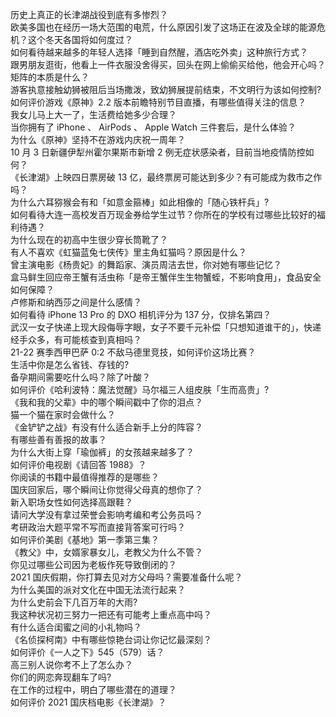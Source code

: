 历史上真正的长津湖战役到底有多惨烈？  
欧美多国也在经历一场大范围的电荒，什么原因引发了这场正在波及全球的能源危机？这个冬天各国将如何度过？  
如何看待越来越多的年轻人选择「睡到自然醒，酒店吃外卖」这种旅行方式？  
跟男朋友逛街，他看上一件衣服没舍得买，回头在网上偷偷买给他，他会开心吗？  
矩阵的本质是什么？  
游客执意接触幼狮被阻后当场撒泼，致幼狮展提前结束，不文明行为该如何控制?  
如何评价游戏《原神》2.2 版本前瞻特别节目直播，有哪些值得关注的信息？  
我女儿马上大一了，生活费给她多少合理？  
当你拥有了 iPhone 、 AirPods 、 Apple Watch 三件套后，是什么体验？  
为什么《原神》坚持不在游戏内庆祝一周年？  
10 月 3 日新疆伊犁州霍尔果斯市新增 2 例无症状感染者，目前当地疫情防控如何？  
《长津湖》上映四日票房破 13 亿，最终票房可能达到多少？有可能成为救市之作吗？  
为什么六耳猕猴会有和「如意金箍棒」如此相像的「随心铁杆兵」?  
如何看待大连一高校发百万现金券给学生过节？你所在的学校有过哪些比较好的福利待遇？  
为什么现在的初高中生很少穿长筒靴了？  
有人不喜欢《虹猫蓝兔七侠传》里主角虹猫吗？原因是什么？  
曾主演电影《杨贵妃》的舞蹈家、演员周洁去世，你对她有哪些记忆？  
盒马鲜生回应帝王蟹有活虫称「是帝王蟹伴生生物蟹蛭，不影响食用」，食品安全如何保障？  
卢修斯和纳西莎之间是什么感情？  
如何看待 iPhone 13  Pro 的 DXO 相机评分为 137 分，仅排名第四？  
武汉一女子快递上现大段侮辱字眼，女子不要千元补偿「只想知道谁干的」，快递经手众多，有可能核查到真相吗？  
21-22 赛季西甲巴萨 0:2 不敌马德里竞技，如何评价这场比赛？  
生活中你是怎么省钱、存钱的?  
备孕期间需要吃什么吗？除了叶酸？  
如何评价《哈利波特：魔法觉醒》马尔福三人组皮肤「生而高贵」?  
《我和我的父辈》中的哪个瞬间戳中了你的泪点？  
猫一个猫在家时会做什么？  
《金铲铲之战》有没有什么适合新手上分的阵容？  
有哪些善有善报的故事？  
为什么大街上穿「瑜伽裤」的女孩越来越多了？  
如何评价电视剧《请回答 1988》？  
你阅读的书籍中最值得推荐的是哪些？  
国庆回家后，哪个瞬间让你觉得父母真的想你了？  
新入职场女性如何选择高跟鞋？  
请问大学没有拿过荣誉会影响考编和考公务员吗？  
考研政治大题平常不写而直接背答案可行吗？  
如何评价美剧《基地》第一季第三集？  
《教父》中，女婿家暴女儿，老教父为什么不管？  
你见过哪些公司因为老板作死导致倒闭的？  
2021 国庆假期，你打算去见对方父母吗？需要准备什么呢？  
为什么美国的派对文化在中国无法流行起来？  
为什么史前会下几百万年的大雨?  
我这种状况初三努力一把还有可能考上重点高中吗？  
有什么适合闺蜜之间的小礼物吗？  
《名侦探柯南》中有哪些惊艳台词让你记忆最深刻？  
如何评价《一人之下》545（579）话？  
高三别人说你考不上了怎么办？  
你们的网恋奔现翻车了吗?  
在工作的过程中，明白了哪些潜在的道理？  
如何评价 2021 国庆档电影《长津湖》？  
